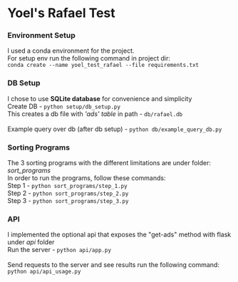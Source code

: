 # Yoel's Rafael Test

### Environment Setup

I used a conda environment for the project.
<br>
For setup env run the following command in project dir:
<br>
`conda create --name yoel_test_rafael --file requirements.txt`

### DB Setup

I chose to use **SQLite database** for convenience and simplicity
<br>
Create DB - `python setup/db_setup.py`
<br>
This creates a db file with _'ads' table_ in path - `db/rafael.db`
<br><br>
Example query over db (after db setup) - `python db/example_query_db.py`

### Sorting Programs

The 3 sorting programs with the different limitations are under folder: _sort_programs_
<br>
In order to run the programs, follow these commands:
<br>
Step 1 - `python sort_programs/step_1.py`
<br>
Step 2 - `python sort_programs/step_2.py`
<br>
Step 3 - `python sort_programs/step_3.py`

### API

I implemented the optional api that exposes the "get-ads" method with flask under _api_ folder
<br>
Run the server - `python api/app.py`
<br><br>
Send requests to the server and see results run the following command:
<br>
`python api/api_usage.py`